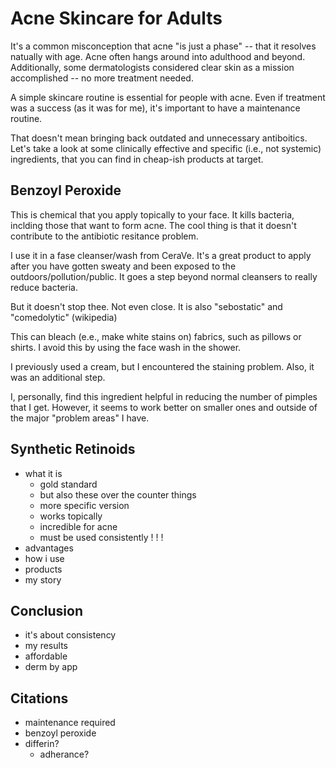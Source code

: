 # Acne Skincare for Adults

It's a common misconception that acne "is just a phase" -- that it resolves natually with age. Acne often hangs around into adulthood and beyond. Additionally, some dermatologists considered clear skin as a mission accomplished -- no more treatment needed. 

A simple skincare routine is essential for people with acne. Even if treatment was a success (as it was for me), it's important to have a maintenance routine. 

That doesn't mean bringing back outdated and unnecessary antiboitics. Let's take a look at some clinically effective and specific (i.e., not systemic) ingredients, that you can find in cheap-ish products at target. 

## Benzoyl Peroxide

This is chemical that you apply topically to your face. It kills bacteria, inclding those that want to form acne. The cool thing is that it doesn't contribute to the antibiotic resitance problem. 

I use it in a fase cleanser/wash from CeraVe. It's a great product to apply after you have gotten sweaty and been exposed to the outdoors/pollution/public. It goes a step beyond normal cleansers to really reduce bacteria. 

But it doesn't stop thee. Not even close. It is also "sebostatic" and "comedolytic" (wikipedia)

This can bleach (e.e., make white stains on) fabrics, such as pillows or shirts. I avoid this by using the face wash in the shower. 

I previously used a cream, but I encountered the staining problem. Also, it was an additional step. 

I, personally, find this ingredient helpful in reducing the number of pimples that I get. However, it seems to work better on smaller ones and outside of the major "problem areas" I have. 

## Synthetic Retinoids 

- what it is 
    - gold standard
    - but also these over the counter things
    - more specific version
    - works topically
    - incredible for acne
    - must be used consistently ! ! !
- advantages
- how i use
- products
- my story

## Conclusion

- it's about consistency
- my results
- affordable
- derm by app

## Citations
- maintenance required
- benzoyl peroxide
- differin? 
    - adherance?